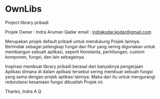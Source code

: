 # OwnLibs
Project library pribadi

Projek Owner : Indra Aruman Qadar
email : indrakodar.kodar@gmail.com

Merupakan projek default pribadi untuk mendukung Projek lainnya. Bertindak sebagai pelengkap fungsi dan fitur yang sering digunakan untuk membangun sebuah aplikasi, seperti Konstanta, perhitungan, custom komponen, fungsi, dan lain sebagainya.

Inspirasi membuat library pribadi berasal dari banyaknya pengerjaan Aplikasi dimana di dalam aplikasi tersebut sering membuat sebuah fungsi yang sama dengan projek aplikasi lainnya. Maka dari itu untuk mengurangi redundansi kesamaan fungsi dibuatlah Projek ini.


Thanks, 
Indra A Q
